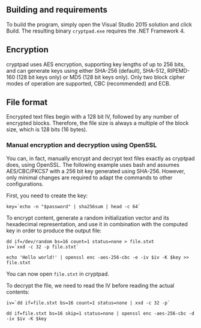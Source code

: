 
## Building and requirements

To build the program, simply open the Visual Studio 2015 solution and click Build. The resulting
binary `cryptpad.exe` requires the .NET Framework 4.

## Encryption

cryptpad uses AES encryption, supporting key lengths of up to 256 bits, and can generate keys using
either SHA-256 (default), SHA-512, RIPEMD-160 (128 bit keys only) or MD5 (128 bit keys only). Only
two block cipher modes of operation are supported, CBC (recommended) and ECB.

## File format

Encrypted text files begin with a 128 bit IV, followed by any number of encrypted blocks. Therefore,
the file size is always a multiple of the block size, which is 128 bits (16 bytes).

### Manual encryption and decryption using OpenSSL

You can, in fact, manually encrypt and decrypt text files exactly as cryptpad does, using OpenSSL.
The following example uses bash and assumes AES/CBC/PKCS7 with a 256 bit key generated using
SHA-256. However, only minimal changes are required to adapt the commands to other configurations.

First, you need to create the key:

    key=`echo -n "$password" | sha256sum | head -c 64`

To encrypt content, generate a random initialization vector and its hexadecimal representation,
and use it in combination with the computed key in order to produce the output file:

    dd if=/dev/random bs=16 count=1 status=none > file.stxt
    iv=`xxd -c 32 -p file.stxt`

    echo 'Hello world!' | openssl enc -aes-256-cbc -e -iv $iv -K $key >> file.stxt

You can now open `file.stxt` in cryptpad.

To decrypt the file, we need to read the IV before reading the actual contents:

    iv=`dd if=file.stxt bs=16 count=1 status=none | xxd -c 32 -p`

    dd if=file.stxt bs=16 skip=1 status=none | openssl enc -aes-256-cbc -d -iv $iv -K $key


